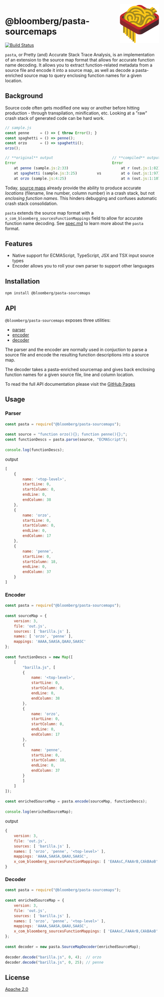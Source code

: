 <img src="assets/pasta_128.png" align="right"/>

# @bloomberg/pasta-sourcemaps

[![Build Status](https://travis-ci.com/bloomberg/pasta-sourcemaps.svg?branch=master)](https://travis-ci.org/bloomberg/pasta-sourcemaps)

`pasta`, or Pretty (and) Accurate Stack Trace Analysis, is an implementation of an extension to the source map format that allows for accurate function name decoding. It allows you to extract function-related metadata from a source file and encode it into a source map, as well as decode a pasta-enriched source map to query enclosing function names for a given location. 

## Background

Source code often gets modified one way or another before hitting production - through transpilation, minification, etc. Looking at a "raw" crash stack of generated code can be hard work.

```javascript
// sample.js
const penne     = () => { throw Error(); }
const spaghetti = () => penne();
const orzo      = () => spaghetti();
orzo();
```

```javascript
// **original** output                           // **compiled** output
Error                                            Error
    at penne (sample.js:2:33)                        at r (out.js:1:82)
    at spaghetti (sample.js:3:25)         vs         at o (out.js:1:97)
    at orzo (sample.js:4:25)                         at n (out.js:1:107)
```

Today, [source maps](https://docs.google.com/document/d/1U1RGAehQwRypUTovF1KRlpiOFze0b-_2gc6fAH0KY0k/edit?hl=en_US&pli=1&pli=1)
already provide the ability to produce accurate _locations_ (filename, line number, column number) in a crash stack, but not _enclosing
function names_. This hinders debugging and confuses automatic crash stack consolidation.

`pasta` extends the source map format with a `x_com_bloomberg_sourcesFunctionMappings` field to allow for accurate function name decoding. See [spec.md](spec.md) to learn more about the `pasta` format. 

## Features

- Native support for ECMAScript, TypeScript, JSX and TSX input source types
- Encoder allows you to roll your own parser to support other languages

## Installation

```bash
npm install @bloomberg/pasta-sourcemaps
```

## API

`@bloomberg/pasta-sourcemaps` exposes three utilities:
- [parser](src/parser.ts)
- [encoder](src/encoder.ts)
- [decoder](src/decoder.ts)

The parser and the encoder are normally used in conjuction to parse a source file and encode the resulting function descriptions into a source map. 

The decoder takes a pasta-enriched sourcemap and gives back enclosing function names for a given source file, line and column location. 

To read the full API documentation please visit the [GitHub Pages](https://bloomberg.github.io/pasta-sourcemaps/)

## Usage

### Parser

```javascript
const pasta = require("@bloomberg/pasta-sourcemaps");

const source = "function orzo(){}; function penne(){};";
const functionDescs = pasta.parse(source, "ECMAScript");

console.log(functionDescs);
```

output

```javascript
[
    {
        name: '<top-level>',
        startLine: 0,
        startColumn: 0,
        endLine: 0,
        endColumn: 38 
    },
    {
        name: 'orzo',
        startLine: 0,
        startColumn: 0,
        endLine: 0,
        endColumn: 17 
    },
    {
        name: 'penne',
        startLine: 0,
        startColumn: 18,
        endLine: 0,
        endColumn: 37 
    } 
]
```

### Encoder

```javascript
const pasta = require("@bloomberg/pasta-sourcemaps");

const sourceMap = {
    version: 3,
    file: 'out.js',
    sources: [ 'barilla.js' ],
    names: [ 'orzo', 'penne' ],
    mappings: 'AAAA,SAASA,QAAU,SAASC'
};

const functionDescs = new Map([
    [
        "barilla.js", [
        {
            name: '<top-level>',
            startLine: 0,
            startColumn: 0,
            endLine: 0,
            endColumn: 38 
        },
        {
            name: 'orzo',
            startLine: 0,
            startColumn: 0,
            endLine: 0,
            endColumn: 17 
        },
        {
            name: 'penne',
            startLine: 0,
            startColumn: 18,
            endLine: 0,
            endColumn: 37 
        } 
        ]
    ]
]);

const enrichedSourceMap = pasta.encode(sourceMap, functionDescs);

console.log(enrichedSourceMap);
```

output

```javascript
{
    version: 3,
    file: 'out.js',
    sources: [ 'barilla.js' ],
    names: [ 'orzo', 'penne', '<top-level>' ],
    mappings: 'AAAA,SAASA,QAAU,SAASC',
    x_com_bloomberg_sourcesFunctionMappings: [ 'EAAAsC,FAAArB,CAkBAoB' ] 
}
```

### Decoder

```javascript
const pasta = require("@bloomberg/pasta-sourcemaps");

const enrichedSourceMap = {
    version: 3,
    file: 'out.js',
    sources: [ 'barilla.js' ],
    names: [ 'orzo', 'penne', '<top-level>' ],
    mappings: 'AAAA,SAASA,QAAU,SAASC',
    x_com_bloomberg_sourcesFunctionMappings: [ 'EAAAsC,FAAArB,CAkBAoB' ] 
};

const decoder = new pasta.SourceMapDecoder(enrichedSourceMap);

decoder.decode("barilla.js", 0, 4);  // orzo
decoder.decode("barilla.js", 0, 25); // penne
```

## License

[Apache 2.0](LICENSE)
